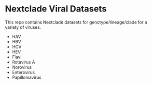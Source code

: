 # Nextclade Viral Datasets

This repo contains Nextclade datasets for genotype/lineage/clade for a variety of viruses.

- HAV
- HBV
- HCV
- HEV
- Flavi
- Rotavirus A
- Norovirus
- Enterovirus
- Papillomavirus
